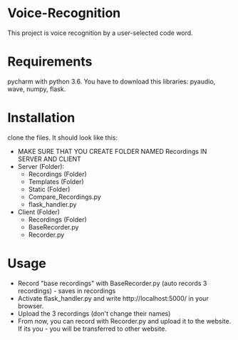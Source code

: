 # Voice-Recognition
This project is voice recognition by a user-selected code word.

# Requirements
pycharm with python 3.6.
You have to download this libraries: pyaudio, wave, numpy, flask.

# Installation
clone the files. It should look like this:
* MAKE SURE THAT YOU CREATE FOLDER NAMED Recordings IN SERVER AND CLIENT
* Server (Folder):
    * Recordings (Folder)
    * Templates (Folder)
    * Static (Folder)
    * Compare_Recordings.py
    * flask_handler.py
* Client (Folder) 
  * Recordings (Folder)
  * BaseRecorder.py
  * Recorder.py

# Usage
* Record "base recordings" with BaseRecorder.py (auto records 3 recordings) - saves in recordings
* Activate flask_handler.py and write http://localhost:5000/ in your browser.
* Upload the 3 recordings (don't change their names)
* From now, you can record with Recorder.py and upload it to the website. If its you - you will be transferred to other website.
